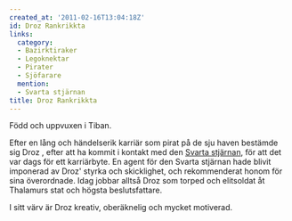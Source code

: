 ```yaml
---
created_at: '2011-02-16T13:04:18Z'
id: Droz Rankrikkta
links:
  category:
  - Bazirktiraker
  - Legoknektar
  - Pirater
  - Sjöfarare
  mention:
  - Svarta stjärnan
title: Droz Rankrikkta
---
```


Född och uppvuxen i Tiban.

Efter en lång och händelserik karriär som pirat på de sju haven bestämde sig Droz , efter att ha
kommit i kontakt med den [Svarta stjärnan], för att det var dags för ett karriärbyte. En agent för
den Svarta stjärnan hade blivit imponerad av Droz' styrka och skicklighet, och rekommenderat honom
för sina överordnade. Idag jobbar alltså Droz som torped och elitsoldat åt Thalamurs stat och högsta
beslutsfattare.

I sitt värv är Droz kreativ, oberäknelig och mycket motiverad.

  [Svarta stjärnan]: Svarta_stjärnan